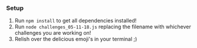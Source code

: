 ### Setup
1. Run `npm install` to get all dependencies installed!
2. Run `node challenges_05-11-18.js` replacing the filename with whichever challenges you are working on!
3. Relish over the delicious emoji's in your terminal ;)
